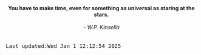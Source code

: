 
<div align="center"><b><span>You have to make time, even for something as universal as staring at the stars.</span></b><br><br><i> - W.P. Kinsella</i></div>
<br><br><kbd>Last updated:Wed Jan  1 12:12:54 2025</kbd>